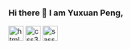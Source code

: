 ### Hi there 👋 I am Yuxuan Peng,

<img src="https://cdn.worldvectorlogo.com/logos/html5-2.svg" alt="html5" width="30" height="30"/>
<img src="https://cdn.worldvectorlogo.com/logos/css3-1.svg" alt="css3" width="30" height="30"/>
<img src="https://cdn.worldvectorlogo.com/logos/sass-1.svg" alt="sass" width="30" height="30"/>

<!--
**ppalladio/ppalladio** is a ✨ _special_ ✨ repository because its `README.md` (this file) appears on your GitHub profile.

Here are some ideas to get you started:

- 🔭 I’m currently working on ...
- 🌱 I’m currently learning ...
- 👯 I’m looking to collaborate on ...
- 🤔 I’m looking for help with ...
- 💬 Ask me about ...
- 📫 How to reach me: ...
- 😄 Pronouns: ...
- ⚡ Fun fact: ...
-->
